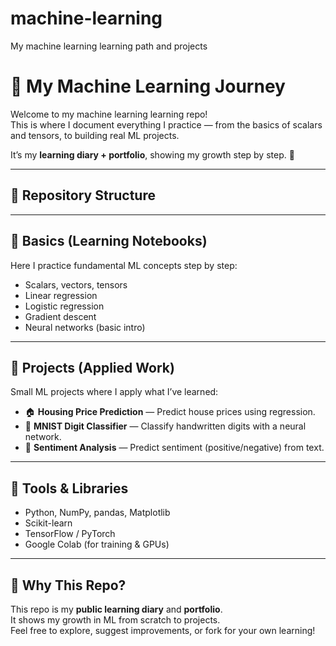 # machine-learning
My machine learning learning path and projects
# 🧠 My Machine Learning Journey

Welcome to my machine learning learning repo!  
This is where I document everything I practice — from the basics of scalars and tensors, to building real ML projects.  

It’s my **learning diary + portfolio**, showing my growth step by step. 🚀

---

## 📂 Repository Structure


---

## 📘 Basics (Learning Notebooks)

Here I practice fundamental ML concepts step by step:

- Scalars, vectors, tensors
- Linear regression
- Logistic regression
- Gradient descent
- Neural networks (basic intro)

---

## 🚀 Projects (Applied Work)

Small ML projects where I apply what I’ve learned:

- 🏠 **Housing Price Prediction** — Predict house prices using regression.  
- 🔢 **MNIST Digit Classifier** — Classify handwritten digits with a neural network.  
- 💬 **Sentiment Analysis** — Predict sentiment (positive/negative) from text.  

---

## 🔧 Tools & Libraries

- Python, NumPy, pandas, Matplotlib
- Scikit-learn
- TensorFlow / PyTorch
- Google Colab (for training & GPUs)

---

## 🌱 Why This Repo?

This repo is my **public learning diary** and **portfolio**.  
It shows my growth in ML from scratch to projects.  
Feel free to explore, suggest improvements, or fork for your own learning!
